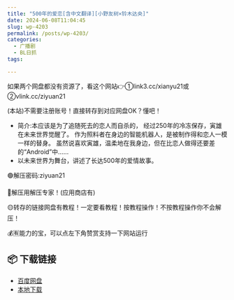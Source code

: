 ```yaml
---
title: "500年的爱恋[含中文翻译][小野友树×铃木达央]"
date: 2024-06-08T11:04:45
slug: wp-4203
permalink: /posts/wp-4203/
categories:
  - 广播剧
  - BL日抓
tags:

---
```


如果两个网盘都没有资源了，看这个网站👉①link3.cc/xianyu21或②vlink.cc/ziyuan21

(本站)不需要注册账号！直接转存到对应网盘OK？懂吧！

*   简介:本应该是为了追随死去的恋人而自杀的， 经过250年的冷冻保存，寅雄在未来世界觉醒了。 作为照料者在身边的智能机器人，是被制作得和恋人一模一样的替身。 虽然说喜欢寅雄，温柔地在我身边，但在比恋人做得还要差的“Android”中……
*   以未来世界为舞台，讲述了长达500年的爱情故事。

🟢解压密码:ziyuan21

🔵解压用解压专家！(应用商店有)

🟡转存的链接网盘有教程！一定要看教程！按教程操作！不按教程操作你不会解压！

💰🈶能力的宝，可以点左下角赞赏支持一下网站运行

## 📦 下载链接
- [百度网盘](https://blziyuan21.com/pay-download/4203?key=d362de72c2&down_id=0)
- [本地下载](https://blziyuan21.com/pay-download/4203?key=d362de72c2&down_id=1)

